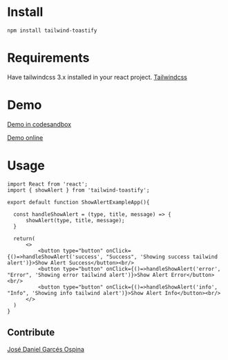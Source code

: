 # Install 
```
npm install tailwind-toastify
```
# Requirements
Have tailwindcss 3.x installed in your react project. [Tailwindcss](https://tailwindcss.com) 

# Demo

[Demo in codesandbox](https://codesandbox.io/s/tailwind-toastify-rhtvh5?file=/src/App.js)

[Demo online](https://tailwind-toastify.vercel.app/)


# Usage

  ```
  import React from 'react';
  import { showAlert } from 'tailwind-toastify';
      
export default function ShowAlertExampleApp(){

    const handleShowAlert = (type, title, message) => {
        showAlert(type, title, message);
    }

    return(
        <>
            <button type="button" onClick={()=>handleShowAlert('success', "Success", 'Showing success tailwind alert')}>Show Alert Success</button><br/>
            <button type="button" onClick={()=>handleShowAlert('error', "Error", 'Showing error tailwind alert')}>Show Alert Error</button><br/>
            <button type="button" onClick={()=>handleShowAlert('info', "Info", 'Showing info tailwind alert')}>Show Alert Info</button><br/>
        </>
    )
}
```

Contribute
----

[José Daniel Garcés Ospina](https://github.com/jdanigo)